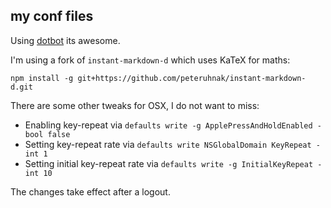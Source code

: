 ## my conf files
Using [dotbot](https://github.com/anishathalye/dotbot) its awesome.

I'm using a fork of `instant-markdown-d` which uses KaTeX for maths:

    npm install -g git+https://github.com/peteruhnak/instant-markdown-d.git

There are some other tweaks for OSX, I do not want to miss:

  - Enabling key-repeat via `defaults write -g ApplePressAndHoldEnabled -bool false`
  - Setting key-repeat rate via `defaults write NSGlobalDomain KeyRepeat -int 1`
  - Setting initial key-repeat rate via `defaults write -g InitialKeyRepeat -int 10`

The changes take effect after a logout.
